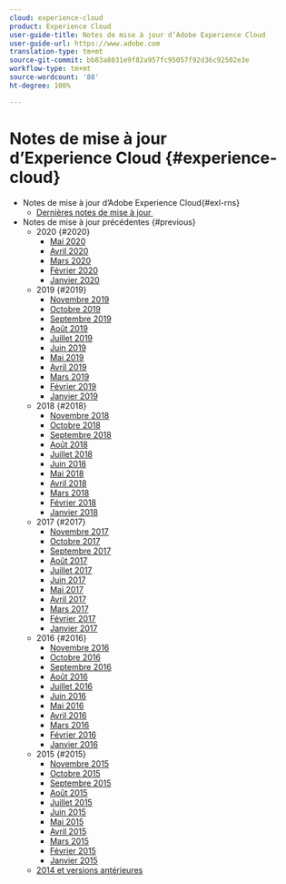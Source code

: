 ```yaml
---
cloud: experience-cloud
product: Experience Cloud
user-guide-title: Notes de mise à jour d’Adobe Experience Cloud
user-guide-url: https://www.adobe.com
translation-type: tm+mt
source-git-commit: bb83a8031e9f82a957fc95057f92d36c92502e3e
workflow-type: tm+mt
source-wordcount: '88'
ht-degree: 100%

---
```



# Notes de mise à jour d’Experience Cloud {#experience-cloud}

+ Notes de mise à jour d’Adobe Experience Cloud{#exl-rns}
   + [Dernières notes de mise à jour ](current.md)
+ Notes de mise à jour précédentes {#previous}
   + 2020 {#2020}
      + [Mai 2020](c-legacy-releases/2020/05212020.md)
      + [Avril 2020](c-legacy-releases/2020/04162020.md)
      + [Mars 2020](c-legacy-releases/2020/03122020.md)
      + [Février 2020](c-legacy-releases/2020/02202020.md)
      + [Janvier 2020](c-legacy-releases/2020/01162020.md)
   + 2019 {#2019}
      + [Novembre 2019](c-legacy-releases/2019/10312019.md)
      + [Octobre 2019](c-legacy-releases/2019/10102019.md)
      + [Septembre 2019](c-legacy-releases/2019/09122019.md)
      + [Août 2019](c-legacy-releases/2019/08082019.md)
      + [Juillet 2019](c-legacy-releases/2019/07182019.md)
      + [Juin 2019](c-legacy-releases/2019/06132019.md)
      + [Mai 2019](c-legacy-releases/2019/05092019.md)
      + [Avril 2019](c-legacy-releases/2019/04112019.md)
      + [Mars 2019](c-legacy-releases/2019/03072019.md)
      + [Février 2019](c-legacy-releases/2019/02072019.md)
      + [Janvier 2019](c-legacy-releases/2019/01172019.md)
   + 2018 {#2018}
      + [Novembre 2018](c-legacy-releases/2018/11012018.md)
      + [Octobre 2018](c-legacy-releases/2018/10112018.md)
      + [Septembre 2018](c-legacy-releases/2018/09132018.md)
      + [Août 2018](c-legacy-releases/2018/08092018.md)
      + [Juillet 2018](c-legacy-releases/2018/07192018.md)
      + [Juin 2018](c-legacy-releases/2018/06142018.md)
      + [Mai 2018](c-legacy-releases/2018/05102018.md)
      + [Avril 2018](c-legacy-releases/2018/04122018.md)
      + [Mars 2018](c-legacy-releases/2018/03082018.md)
      + [Février 2018](c-legacy-releases/2018/02082018.md)
      + [Janvier 2018](c-legacy-releases/2018/01182018.md)
   + 2017 {#2017}
      + [Novembre 2017](c-legacy-releases/2017/11092017.md)
      + [Octobre 2017](c-legacy-releases/2017/10262017.md)
      + [Septembre 2017](c-legacy-releases/2017/09212017.md)
      + [Août 2017](c-legacy-releases/2017/08172017.md)
      + [Juillet 2017](c-legacy-releases/2017/07202017.md)
      + [Juin 2017](c-legacy-releases/2017/06082017.md)
      + [Mai 2017](c-legacy-releases/2017/05182017.md)
      + [Avril 2017](c-legacy-releases/2017/04202017.md)
      + [Mars 2017](c-legacy-releases/2017/03092017.md)
      + [Février 2017](c-legacy-releases/2017/02162017.md)
      + [Janvier 2017](c-legacy-releases/2017/01192017.md)
   + 2016 {#2016}
      + [Novembre 2016](c-legacy-releases/2016/11102016.md)
      + [Octobre 2016](c-legacy-releases/2016/10202016.md)
      + [Septembre 2016](c-legacy-releases/2016/09152016.md)
      + [Août 2016](c-legacy-releases/2016/08182016.md)
      + [Juillet 2016](c-legacy-releases/2016/07212016.md)
      + [Juin 2016](c-legacy-releases/2016/06162016.md)
      + [Mai 2016](c-legacy-releases/2016/05192016.md)
      + [Avril 2016](c-legacy-releases/2016/04212016.md)
      + [Mars 2016](c-legacy-releases/2016/03172016.md)
      + [Février 2016](c-legacy-releases/2016/02182016.md)
      + [Janvier 2016](c-legacy-releases/2016/01212016.md)
   + 2015 {#2015}
      + [Novembre 2015](c-legacy-releases/2015/11052015.md)
      + [Octobre 2015](c-legacy-releases/2015/10152015.md)
      + [Septembre 2015](c-legacy-releases/2015/09172015.md)
      + [Août 2015](c-legacy-releases/2015/08202015.md)
      + [Juillet 2015](c-legacy-releases/2015/07162015.md)
      + [Juin 2015](c-legacy-releases/2015/06182015.md)
      + [Mai 2015](c-legacy-releases/2015/05212015.md)
      + [Avril 2015](c-legacy-releases/2015/04162015.md)
      + [Mars 2015](c-legacy-releases/2015/03192015.md)
      + [Février 2015](c-legacy-releases/2015/02192015.md)
      + [Janvier 2015](c-legacy-releases/2015/01152015.md)
   + [2014 et versions antérieures](c-legacy-releases/2014-earlier.md)
